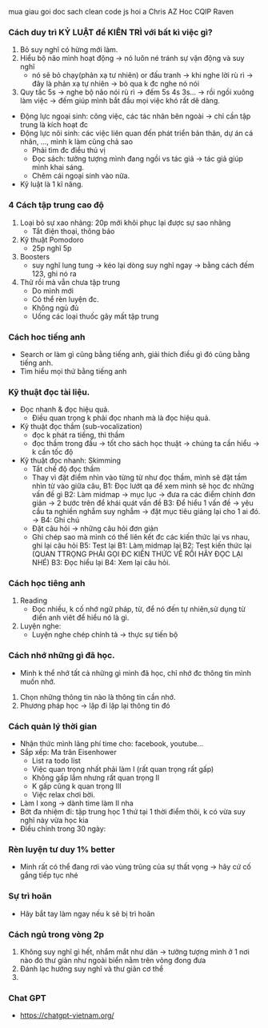 mua giau goi
doc sach clean code js
hoi a Chris AZ
Hoc CQIP Raven

### Cách duy trì KỶ LUẬT để KIÊN TRÌ với bất kì việc gì?
1. Bỏ suy nghĩ có hừng mới làm.
2. Hiểu bộ não mình hoạt động -> nó luôn né tránh sự vận động và suy nghĩ
    - nó sẽ bỏ chạy(phản xạ tư nhiên) or đấu tranh -> khi nghe lời rù rì -> đây là phản xạ tự nhiên -> bỏ qua k đc nghe nó nói
3. Quy tắc 5s -> nghe bộ não nói rù rì -> đếm 5s 4s 3s... -> rồi ngồi xuông làm việc -> đếm giúp mình bắt đầu mọi việc khó rất dê dàng.
- Động lực ngoại sinh: công việc, các tác nhân bên ngoài -> chỉ cần tập trung là kích hoạt đc
- Động lực nôi sinh: các việc liên quan đến phát triển bản thân, dự án cá nhân, ..., mình k làm cũng chả sao 
    - Phải tìm đc điều thú vị
    - Đọc sách: tưởng tượng mình đang ngồi vs tác giả -> tác giả giúp mình khai sáng.
    - Chêm cái ngoại sinh vào nữa.
- Kỹ luật là 1 kĩ năng.

### 4 Cách tập trung cao độ
1. Loại bỏ sự xao nhảng: 20p mới khôi phục lại được sự sao nhãng
    - Tắt điện thoại, thông báo
2. Kỹ thuật Pomodoro
    - 25p nghĩ 5p
3. Boosters
    - suy nghĩ lung tung -> kéo lại dòng suy nghĩ ngay -> bằng cách đếm 123, ghi nó ra
4. Thử rồi mà vẫn chưa tập trung
    - Do mình mới
    - Có thể rèn luyện đc.
    - Không ngủ đủ
    - Uống các loại thuốc gây mất tập trung

### Cách hoc tiếng anh
- Search or làm gì cũng bằng tiếng anh, giải thích điều gì đó cũng bằng tiếng anh.
- Tìm hiểu mọi thứ bằng tiếng anh

### Kỹ thuật đọc tài liệu.
- Đọc nhanh & đọc hiệu quả. 
    - Điều quan trọng k phải đọc nhanh mà là đọc hiệu quả. 
- Kỹ thuật đọc thầm (sub-vocalization)
    - đọc k phát ra tiếng, thì thầm
    - đọc thầm trong đầu
    -> tốt cho sách học thuật -> chúng ta cần hiểu -> k cần tốc độ
- Kỹ thuật đọc nhanh: Skimming
    - Tắt chế độ đọc thầm
    - Thay vì đặt điểm nhìn vào từng từ như đọc thầm, mình sẽ đặt tầm nhìn từ vào giữa câu, 
B1: Đọc lướt qa để xem mình sẽ học đc những vấn đề gì
B2: Làm midmap -> mục lục -> đưa ra các điểm chính đơn giản 
-> 2 bước trên để khái quát vấn đề
B3: Để hiểu 1 vấn đề -> yêu cầu ta nghiền nghẫm suy nghẫm
    -> đặt mục tiêu giảng lại cho 1 ai đó.
    -> 
B4: Ghi chú
    - Đặt câu hỏi -> những câu hỏi đơn giản
    - Ghi chép sao mà mình có thể liên kết đc các kiến thức lại vs nhau, ghi lại câu hỏi
B5: Test lại
    B1: Làm midmap lại
    B2: Test kiến thức lại (QUAN TTRỌNG PHẢI GỌI ĐC KIẾN THỨC VỀ RỒI HÃY ĐỌC LẠI NHÉ)
    B3: Đọc hiểu lại
    B4: Xem lại câu hỏi.

### Cách học tiêng anh
1. Reading
    - Đọc nhiều, k cố nhớ ngữ pháp, từ, để nó đến tự nhiên,sử dụng từ điển anh viêt để hiểu nó là gì.
2. Luyện nghe:
    - Luyện nghe chép chính tả -> thực sự tiến bộ

### Cách nhớ những gì đã học.
- Mình k thể nhớ tất cả những gì mình đã học, chỉ nhớ đc thông tin mình muốn nhớ.
1. Chọn những thông tin nào là thông tin cần nhớ.
2. Phương pháp học -> lặp đi lặp lại thông tin đó

### Cách quản lý thời gian
- Nhận thức mình lãng phí time cho: facebook, youtube...
- Sắp xếp: Ma trân Eisenhower
    - List ra todo list
    - Việc quan trọng nhất phải làm I (rất quan trọng rất gấp)
    - Không gấp lắm nhưng rất quan trọng II
    - K gấp cũng k quan trọng III
    - Việc relax chơi bời.
- Làm I xong -> dành time làm II nha
- Bớt đa nhiệm đi: tập trung học 1 thứ tại 1 thời điểm thôi, k có vừa suy nghĩ này vừa học kia
- Điều chỉnh trong 30 ngày: 

### Rèn luyện tư duy 1% better
- Minh rất có thể đang rơi vào vùng trũng của sự thất vọng -> hãy cứ cố gắng tiếp tục nhé

### Sự trì hoãn
- Hãy bắt tay làm ngay nếu k sẽ bị trì hoãn

### Cách ngủ trong vòng 2p
1. Không suy nghĩ gì hết, nhắm mắt như dãn -> tưởng tượng mình ở 1 nơi nào đó thư giản như ngoài biển nằm trên võng đong đưa
2. Đánh lạc hướng suy nghĩ và thư giản cơ thể
3. 

### Chat GPT
- https://chatgpt-vietnam.org/